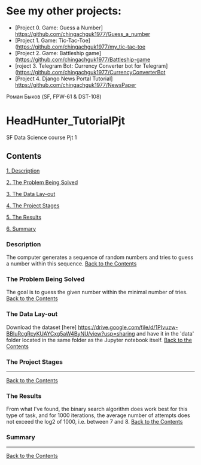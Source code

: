 # See my other projects:
* [Project 0. Game: Guess a Number] https://github.com/chingachguk1977/Guess_a_number
* [Project 1. Game: Tic-Tac-Toe](https://github.com/chingachguk1977/my_tic-tac-toe
* [Project 2. Game: Battleship game](https://github.com/chingachguk1977/Battleship-game
* [roject 3. Telegram Bot: Currency Converter bot for Telegram](https://github.com/chingachguk1977/CurrencyConverterBot
* [Project 4. Django News Portal Tutorial] https://github.com/chingachguk1977/NewsPaper


Роман Быков (SF, FPW-61 & DST-108)


# HeadHunter_TutorialPjt
 SF Data Science course Pjt 1

## Contents
[1. Description](https://github.com/chingachguk1977/HeadHunter_TutorialPjt/tree/main/project%20files#description)

[2. The Problem Being Solved](https://github.com/chingachguk1977/HeadHunter_TutorialPjt/tree/main/project%20files#the-problem-being-solved)

[3. The Data Lay-out](https://github.com/chingachguk1977/HeadHunter_TutorialPjt/tree/main/project%20files#the-data-lay-out)

[4. The Project Stages](https://github.com/chingachguk1977/HeadHunter_TutorialPjt/tree/main/project%20files#the-project-stages)

[5. The Results](https://github.com/chingachguk1977/HeadHunter_TutorialPjt/tree/main/project%20files#the-results)

[6. Summary](https://github.com/chingachguk1977/HeadHunter_TutorialPjt/tree/main/project%20files#summary)


### Description
The computer generates a sequence of random numbers and tries to guess a number within this sequence. 
[Back to the Contents](https://github.com/chingachguk1977/HeadHunter_TutorialPjt/tree/main/project%20files#contents)

### The Problem Being Solved
The goal is to guess the given number within the minimal number of tries. 
[Back to the Contents](https://github.com/chingachguk1977/HeadHunter_TutorialPjt/tree/main/project%20files#contents)

### The Data Lay-out
Download the dataset [here] https://drive.google.com/file/d/1PIvuzw-BBIuRcgRcyKUAYCxg5aW4ByNU/view?usp=sharing and have it in the 'data' folder located in the same folder as the Jupyter notebook itself.
[Back to the Contents](https://github.com/chingachguk1977/HeadHunter_TutorialPjt/tree/main/project%20files#contents)

### The Project Stages
***
[Back to the Contents](https://github.com/chingachguk1977/HeadHunter_TutorialPjt/tree/main/project%20files#contents)

### The Results
From what I've found, the binary search algorithm does work best for this type of task, and for 1000 iterations, the average number of attempts does not exceed the log2 of 1000, i.e. between 7 and 8.
[Back to the Contents](https://github.com/chingachguk1977/HeadHunter_TutorialPjt/tree/main/project%20files#contents)


### Summary
***
[Back to the Contents](https://github.com/chingachguk1977/HeadHunter_TutorialPjt/tree/main/project%20files#contents)
